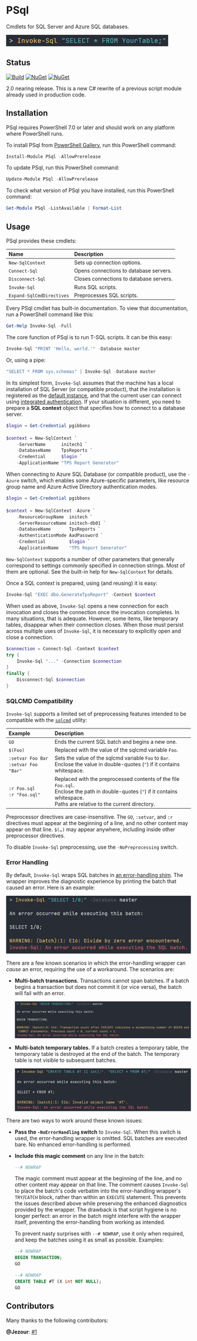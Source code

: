 # PSql

Cmdlets for SQL Server and Azure SQL databases.

![SELECT * FROM YourTable;](https://raw.githubusercontent.com/sharpjs/PSql/master/misc/what-does-it-do.png)

## Status

[![Build](https://github.com/sharpjs/PSql/workflows/Build/badge.svg)](https://github.com/sharpjs/PSql/actions)
[![NuGet](https://img.shields.io/powershellgallery/v/PSql.svg)](https://www.powershellgallery.com/packages/PSql)
[![NuGet](https://img.shields.io/powershellgallery/dt/PSql.svg)](https://www.powershellgallery.com/packages/PSql)

2.0 nearing release.  This is a new C# rewrite of a previous script module
already used in production code.

## Installation

PSql requires PowerShell 7.0 or later and should work on any platform where
PowerShell runs.

To install PSql from [PowerShell Gallery](https://www.powershellgallery.com/packages/PSql),
run this PowerShell command:

```powershell
Install-Module PSql -AllowPrerelease
```

To update PSql, run this PowerShell command:

```powershell
Update-Module PSql -AllowPrerelease
```

To check what version of PSql you have installed, run this PowerShell command:

```powershell
Get-Module PSql -ListAvailable | Format-List
```

## Usage

PSql provides these cmdlets:

Name                      | Description
:-------------------------|:---------------------------------------------------
`New-SqlContext`          | Sets up connection options.
`Connect-Sql`             | Opens connections to database servers.
`Disconnect-Sql`          | Closes connections to database servers.
`Invoke-Sql`              | Runs SQL scripts.
`Expand-SqlCmdDirectives` | Preprocesses SQL scripts.

Every PSql cmdlet has built-in documentation.  To view that documentation, run
a PowerShell command like this:

```powershell
Get-Help Invoke-Sql -Full
```

The core function of PSql is to run T-SQL scripts.  It can be this easy:

```powershell
Invoke-Sql "PRINT 'Hello, world.'" -Database master
```

Or, using a pipe:

```powershell
"SELECT * FROM sys.schemas" | Invoke-Sql -Database master
```

In its simplest form, `Invoke-Sql` assumes that the machine has a local
installation of SQL Server (or compatible product), that the installation is
registered as the [default instance](https://docs.microsoft.com/en-us/sql/database-engine/configure-windows/database-engine-instances-sql-server),
and that the current user can connect using [integrated authentication](https://docs.microsoft.com/en-us/sql/relational-databases/security/choose-an-authentication-mode).
If your situation is different, you need to prepare a **SQL context** object
that specifies how to connect to a database server.

```powershell
$login = Get-Credential pgibbons

$context = New-SqlContext `
    -ServerName      initech1 `
    -DatabaseName    TpsReports `
    -Credential      $login `
    -ApplicationName "TPS Report Generator"
```

When connecting to Azure SQL Database (or compatible product), use the `-Azure`
switch, which enables some Azure-specific parameters, like resource group name
and Azure Active Directory authentication modes.

```powershell
$login = Get-Credential pgibbons

$context = New-SqlContext -Azure `
    -ResourceGroupName  initech `
    -ServerResourceName initech-db01 `
    -DatabaseName       TpsReports `
    -AuthenticationMode AadPassword `
    -Credential         $login `
    -ApplicationName    "TPS Report Generator"
```

`New-SqlContext` supports a number of other parameters that generally
correspond to settings commonly specified in connection strings.  Most of them
are optional.  See the built-in help for `New-SqlContext` for details.

Once a SQL context is prepared, using (and reusing) it is easy:

```powershell
Invoke-Sql "EXEC dbo.GenerateTpsReport" -Context $context
```

When used as above, `Invoke-Sql` opens a new connection for each invocation and
closes the connection once the invocation completes.  In many situations, that
is adequate.  However, some items, like temporary tables, disappear when their
connection closes.  When those must persist across multiple uses of
`Invoke-Sql`, it is necessary to explicitly open and close a connection.

```powershell
$connection = Connect-Sql -Context $context
try {
    Invoke-Sql "..." -Connection $connection
}
finally {
    Disconnect-Sql $connection
}
```

### SQLCMD Compatibility

`Invoke-Sql` supports a limited set of preprocessing features intended to be
compatible with the [`sqlcmd`](https://docs.microsoft.com/en-us/sql/tools/sqlcmd-utility)
utility:

Example | Description
:-- | :--
`GO` | Ends the current SQL batch and begins a new one.
`$(Foo)` | Replaced with the value of the sqlcmd variable `Foo`.
`:setvar Foo Bar`<br/>`:setvar Foo "Bar"` | Sets the value of the sqlcmd variable `Foo` to `Bar`.<br/>Enclose the value in double-quotes (`"`) if it contains whitespace.
`:r Foo.sql`<br/>`:r "Foo.sql"` | Replaced with the preprocessed contents of the file `Foo.sql`.<br/>Enclose the path in double-quotes (`"`) if it contains whitespace.<br/>Paths are relative to the current directory.

Preprocessor directives are case-insensitive.  The `GO`, `:setvar`, and `:r`
directives must appear at the beginning of a line, and no other content may
appear on that line.  `$(…)` may appear anywhere, including inside other
preprocessor directives.

To disable `Invoke-Sql` preprocessing, use the `-NoPreprocessing` switch.

### Error Handling

By default, `Invoke-Sql` wraps SQL batches in [an error-handling shim](https://github.com/sharpjs/PSql/blob/master/PSql/_Utilities/SqlErrorHandling.cs#L67-L120).
The wrapper improves the diagnostic experience by printing the batch that
caused an error.  Here is an example:

![Example showing a divide-by-zero error](https://raw.githubusercontent.com/sharpjs/PSql/master/misc/psql-error-handling.png)

There are a few known scenarios in which the error-handling wrapper can *cause*
an error, requiring the use of a workaround.  The scenarios are:

- **Multi-batch transactions.**  Transactions cannot span batches.  If a batch
  begins a transaction but does not commit it (or vice versa), the batch will
  fail with an error.

  ![Example of BEGIN TRANSACTION without COMMIT TRANSACTION](https://raw.githubusercontent.com/sharpjs/PSql/master/misc/begin-transaction-error.png)

- **Multi-batch temporary tables.**  If a batch creates a temporary table, the
  temporary table is destroyed at the end of the batch.  The temporary table is
  not visible to subsequent batches.

  ![Example of temporary table not found in subsequent batch](https://raw.githubusercontent.com/sharpjs/PSql/master/misc/temp-table-error.png)

There are two ways to work around these known issues:

- **Pass the `-NoErrorHandling` switch** to `Invoke-Sql`.  When this switch is
  used, the error-handling wrapper is omitted.  SQL batches are executed bare.
  No enhanced error-handling is performed.

- **Include this magic comment** on any line in the batch:

  ```sql
  --# NOWRAP
  ```

  The magic comment must appear at the beginning of the line, and no other
  content may appear on that line.  The comment causes `Invoke-Sql` to place
  the batch's code verbatim into the error-handling wrapper's `TRY`/`CATCH`
  block, rather than within an `EXECUTE` statement.  This prevents the issues
  described above while preserving the enhanced diagnostics provided by the
  wrapper.  The drawback is that script hygiene is no longer perfect: an error
  in the batch might interfere with the wrapper itself, preventing the
  error-handling from working as intended.

  To prevent nasty surprises with `--# NOWRAP`, use it only when required, and
  keep the batches using it as small as possible.  Examples:

  ```sql
  --# NOWRAP
  BEGIN TRANSACTION;
  GO
  ```

  ```sql
  --# NOWRAP
  CREATE TABLE #T (X int NOT NULL);
  GO
  ```

## Contributors

Many thanks to the following contributors:

**@Jezour**:
  [#1](https://github.com/sharpjs/PSql/pull/1)
